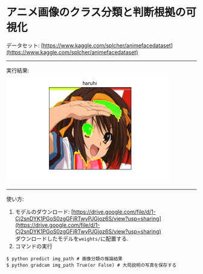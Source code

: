 # アニメ画像のクラス分類と判断根拠の可視化  
データセット: [https://www.kaggle.com/splcher/animefacedataset](https://www.kaggle.com/splcher/animefacedataset)  
  
---    
  
実行結果:   
![alt](./results/imgf8a7.png)    
  
---

使い方:  
1. モデルのダウンロード: [https://drive.google.com/file/d/1-Cj2snDYK1PGoS0zgGFjRTwyPJGjoz6S/view?usp=sharing](https://drive.google.com/file/d/1-Cj2snDYK1PGoS0zgGFjRTwyPJGjoz6S/view?usp=sharing)  
ダウンロードしたモデルを`weights/`に配置する.  
2. コマンドの実行  
  
```
$ python predict img_path # 画像分類の推論結果
$ python gradcam img_path True(or False) # 大局説明の写真を保存する
```
